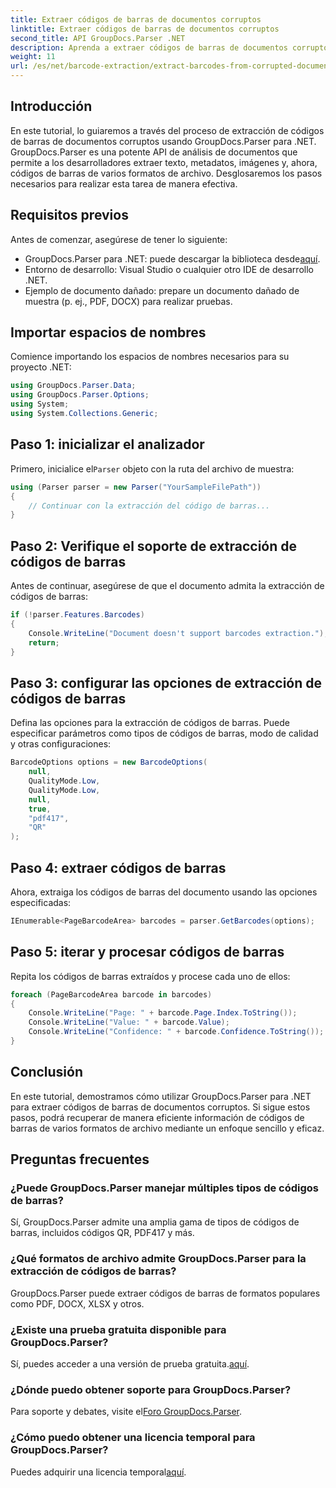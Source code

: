 ```yaml
---
title: Extraer códigos de barras de documentos corruptos
linktitle: Extraer códigos de barras de documentos corruptos
second_title: API GroupDocs.Parser .NET
description: Aprenda a extraer códigos de barras de documentos corruptos utilizando GroupDocs.Parser para .NET. Tutorial completo con instrucciones paso a paso.
weight: 11
url: /es/net/barcode-extraction/extract-barcodes-from-corrupted-document/
---
```

## Introducción
En este tutorial, lo guiaremos a través del proceso de extracción de códigos de barras de documentos corruptos usando GroupDocs.Parser para .NET. GroupDocs.Parser es una potente API de análisis de documentos que permite a los desarrolladores extraer texto, metadatos, imágenes y, ahora, códigos de barras de varios formatos de archivo. Desglosaremos los pasos necesarios para realizar esta tarea de manera efectiva.
## Requisitos previos
Antes de comenzar, asegúrese de tener lo siguiente:
-  GroupDocs.Parser para .NET: puede descargar la biblioteca desde[aquí](https://releases.groupdocs.com/parser/net/).
- Entorno de desarrollo: Visual Studio o cualquier otro IDE de desarrollo .NET.
- Ejemplo de documento dañado: prepare un documento dañado de muestra (p. ej., PDF, DOCX) para realizar pruebas.

## Importar espacios de nombres
Comience importando los espacios de nombres necesarios para su proyecto .NET:
```csharp
using GroupDocs.Parser.Data;
using GroupDocs.Parser.Options;
using System;
using System.Collections.Generic;
```
## Paso 1: inicializar el analizador
 Primero, inicialice el`Parser` objeto con la ruta del archivo de muestra:
```csharp
using (Parser parser = new Parser("YourSampleFilePath"))
{
    // Continuar con la extracción del código de barras...
}
```
## Paso 2: Verifique el soporte de extracción de códigos de barras
Antes de continuar, asegúrese de que el documento admita la extracción de códigos de barras:
```csharp
if (!parser.Features.Barcodes)
{
    Console.WriteLine("Document doesn't support barcodes extraction.");
    return;
}
```
## Paso 3: configurar las opciones de extracción de códigos de barras
Defina las opciones para la extracción de códigos de barras. Puede especificar parámetros como tipos de códigos de barras, modo de calidad y otras configuraciones:
```csharp
BarcodeOptions options = new BarcodeOptions(
    null,
    QualityMode.Low,
    QualityMode.Low,
    null,
    true,
    "pdf417",
    "QR"
);
```
## Paso 4: extraer códigos de barras
Ahora, extraiga los códigos de barras del documento usando las opciones especificadas:
```csharp
IEnumerable<PageBarcodeArea> barcodes = parser.GetBarcodes(options);
```
## Paso 5: iterar y procesar códigos de barras
Repita los códigos de barras extraídos y procese cada uno de ellos:
```csharp
foreach (PageBarcodeArea barcode in barcodes)
{
    Console.WriteLine("Page: " + barcode.Page.Index.ToString());
    Console.WriteLine("Value: " + barcode.Value);
    Console.WriteLine("Confidence: " + barcode.Confidence.ToString());
}
```

## Conclusión
En este tutorial, demostramos cómo utilizar GroupDocs.Parser para .NET para extraer códigos de barras de documentos corruptos. Si sigue estos pasos, podrá recuperar de manera eficiente información de códigos de barras de varios formatos de archivo mediante un enfoque sencillo y eficaz.

## Preguntas frecuentes
### ¿Puede GroupDocs.Parser manejar múltiples tipos de códigos de barras?
Sí, GroupDocs.Parser admite una amplia gama de tipos de códigos de barras, incluidos códigos QR, PDF417 y más.
### ¿Qué formatos de archivo admite GroupDocs.Parser para la extracción de códigos de barras?
GroupDocs.Parser puede extraer códigos de barras de formatos populares como PDF, DOCX, XLSX y otros.
### ¿Existe una prueba gratuita disponible para GroupDocs.Parser?
 Sí, puedes acceder a una versión de prueba gratuita.[aquí](https://releases.groupdocs.com/).
### ¿Dónde puedo obtener soporte para GroupDocs.Parser?
 Para soporte y debates, visite el[Foro GroupDocs.Parser](https://forum.groupdocs.com/c/parser/17).
### ¿Cómo puedo obtener una licencia temporal para GroupDocs.Parser?
 Puedes adquirir una licencia temporal[aquí](https://purchase.groupdocs.com/temporary-license/).